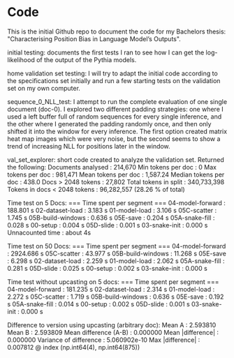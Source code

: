 # Code

This is the initial Github repo to document the code for my Bachelors thesis: "Characterising Position Bias in Language Model’s Outputs".

initial testing: documents the first tests I ran to see how I can get the log-likelihood of the output of the Pythia models.

home validation set testing: I will try to adapt the initial code according to the specifications set initially and run a few starting tests on the validation set on my own computer.

sequence_0_NLL_test: I attempt to run the complete evaluation of one single document (doc-0). I explored two different padding strategies: one where I used a left buffer full of random sequences for every single inference, and the other where I generated the padding randomly once, and then only shifted it into the window for every inference. The first option created matrix heat map images which were very noise, but the second seems to show a trend of increasing NLL for positions later in the window.

val_set_explorer: short code created to analyze the validation set. Returned the following:
Documents analysed           : 214,670
Min tokens per doc           : 0
Max tokens per doc           : 981,471
Mean tokens per doc          : 1,587.24
Median tokens per doc        : 438.0
Docs > 2048 tokens           : 27,802
Total tokens in split        : 340,733,398
Tokens in docs < 2048 tokens : 96,282,557 (28.26 % of total)

Time test on 5 Docs:
=== Time spent per segment ===
04-model-forward  :    188.801 s
02-dataset-load   :      3.183 s
01-model-load     :      3.106 s
05C-scatter       :      1.745 s
05B-build-windows :      0.636 s
05E-save          :      0.204 s
05A-snake-fill    :      0.028 s
00-setup          :      0.004 s
05D-slide         :      0.001 s
03-snake-init     :      0.000 s
Unnacounted time  :     about 4s


Time test on 50 Docs:
=== Time spent per segment ===
04-model-forward  :   2924.686 s
05C-scatter       :     43.977 s
05B-build-windows :     11.268 s
05E-save          :      6.298 s
02-dataset-load   :      2.259 s
01-model-load     :      2.062 s
05A-snake-fill    :      0.281 s
05D-slide         :      0.025 s
00-setup          :      0.002 s
03-snake-init     :      0.000 s


Time test without upcasting on 5 docs:
=== Time spent per segment ===
04-model-forward  :    181.235 s
02-dataset-load   :      2.314 s
01-model-load     :      2.272 s
05C-scatter       :      1.719 s
05B-build-windows :      0.636 s
05E-save          :      0.192 s
05A-snake-fill    :      0.014 s
00-setup          :      0.002 s
05D-slide         :      0.001 s
03-snake-init     :      0.000 s


Difference to version using upcasting (arbitrary doc):
Mean   A : 2.593810
Mean   B : 2.593809
Mean   difference (A-B) : 0.000000
Mean |difference|       : 0.000000
Variance of difference  : 5.060902e-10
Max |difference|        : 0.007812  @ index (np.int64(4), np.int64(875))